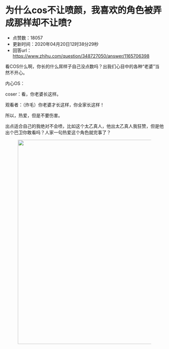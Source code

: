 # 为什么cos不让喷颜，我喜欢的角色被弄成那样却不让喷?
- 点赞数：18057
- 更新时间：2020年04月20日12时38分29秒
- 回答url：https://www.zhihu.com/question/348727050/answer/1165706398
<body>
 <p data-pid="E1x8Hbfh">看COS什么啊，你长的什么屌样子自己没点数吗？出我们心目中的各种“老婆”当然不开心。</p>
 <p data-pid="I7o_eqjO">内心OS：</p>
 <p data-pid="7lAplMrC">coser：看，你老婆长这样。</p>
 <p data-pid="FQo7LU_k">观看者：（炸毛）你老婆才长这样，你全家长这样！</p>
 <p data-pid="C_KbTTz-">所以，热爱，但是不要伤害。</p>
 <p data-pid="rYcc-UaG">出点适合自己的我绝对不会喷，比如这个太乙真人，他出太乙真人我狂赞，但是他出个巴卫你敢看吗？人家一句热爱这个角色就完事了？</p>
 <figure data-size="normal">
  <img src="https://picx.zhimg.com/50/v2-3fee9979dd585375ad7ced613b141530_720w.jpg?source=1940ef5c" data-rawwidth="650" data-rawheight="1078" data-size="normal" data-original-token="v2-38e414044cea4a2397d0d7b1d319e948" data-default-watermark-src="https://picx.zhimg.com/50/v2-a72c5c2c3832caa8ade8d4d9596d7e42_720w.jpg?source=1940ef5c" class="origin_image zh-lightbox-thumb" width="650" data-original="https://picx.zhimg.com/v2-3fee9979dd585375ad7ced613b141530_r.jpg?source=1940ef5c">
 </figure>
 <p></p>
</body>